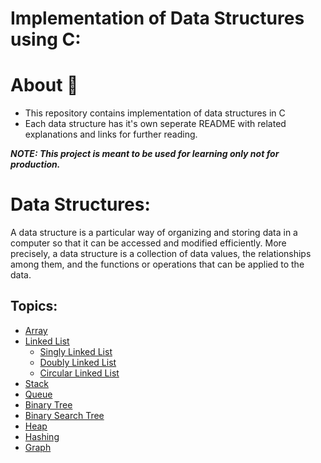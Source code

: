 # Implementation of Data Structures using C:
# About 🚀
* This repository contains implementation of data structures in C
* Each data structure has it's own seperate README with related explanations and links for further reading.<br>

<i><b>NOTE: This project is meant to be used for learning only not for production.</b></i>

# Data Structures:
<p>A data structure is a particular way of organizing and storing data in a computer so that it can be accessed and modified efficiently. More precisely, a data structure is a collection of data values, the relationships among them, and the functions or operations that can be applied to the data.</p>

## Topics:
* [Array](https://github.com/Kranthi-Guribilli/DS-Implementations-C/blob/main/1-Array.md)
* [Linked List]()
  * [Singly Linked List]()
  * [Doubly Linked List]()
  * [Circular Linked List]()
* [Stack]()
* [Queue]()
* [Binary Tree]()
* [Binary Search Tree]()
* [Heap]()
* [Hashing]()
* [Graph]()
